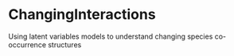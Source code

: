 # ChangingInteractions
Using latent variables models to understand changing species co-occurrence structures
